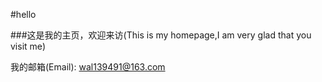 #hello

###这是我的主页，欢迎来访(This is my homepage,I am very glad that you visit me)

我的邮箱(Email):
wal139491@163.com
